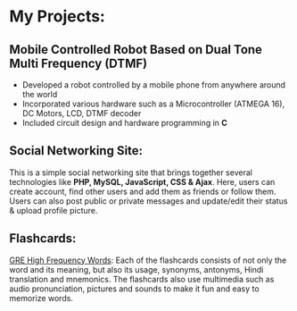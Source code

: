 # My Projects:

## Mobile Controlled Robot Based on Dual Tone Multi Frequency (DTMF)
- Developed a robot controlled by a mobile phone from anywhere around the world
- Incorporated various hardware such as a Microcontroller (ATMEGA 16), DC Motors, LCD, DTMF decoder
- Included circuit design and hardware programming in **C**

## Social Networking Site:

This is a simple social networking site that brings together several technologies like **PHP, MySQL, JavaScript, CSS & Ajax**. Here, users can create account, find other users and add them as friends or follow them. Users can also  post public or private messages and update/edit their status & upload profile picture.

## Flashcards:

[GRE High Frequency Words](https://ankiweb.net/shared/info/2127051669): Each of the flashcards consists of not only the word and its meaning, but also its usage, synonyms, antonyms, Hindi translation and mnemonics. The flashcards also use multimedia such as audio pronunciation, pictures and sounds to make it fun and easy to memorize words.